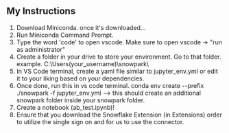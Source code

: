 ## My Instructions ##
1) Download Miniconda. once it's downloaded...
2) Run Miniconda Command Prompt.
3) Type the word 'code' to open vscode. Make sure to open vscode -> "run as administrator"
4) Create a folder in your drive to store your environment. Go to that folder. example. C:\Users\(your_username)\snowpark\
5) In VS Code terminal, create a yaml file similar to jupyter_env.yml or edit it to your liking based on your dependencies.
6) Once done, run this in vs code terminal. conda env create --prefix ./snowpark -f jupyter_env.yml --> this should create an additional snowpark folder inside your snowpark folder.
7) Create a notebook (ab_test.ipynb)! 
8) Ensure that you download the Snowflake Extension (in Extensions) order to utilize the single sign on and for us to use the connector.
